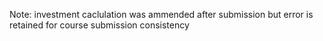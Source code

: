 Note: investment caclulation was ammended after submission but error is retained for course submission consistency
